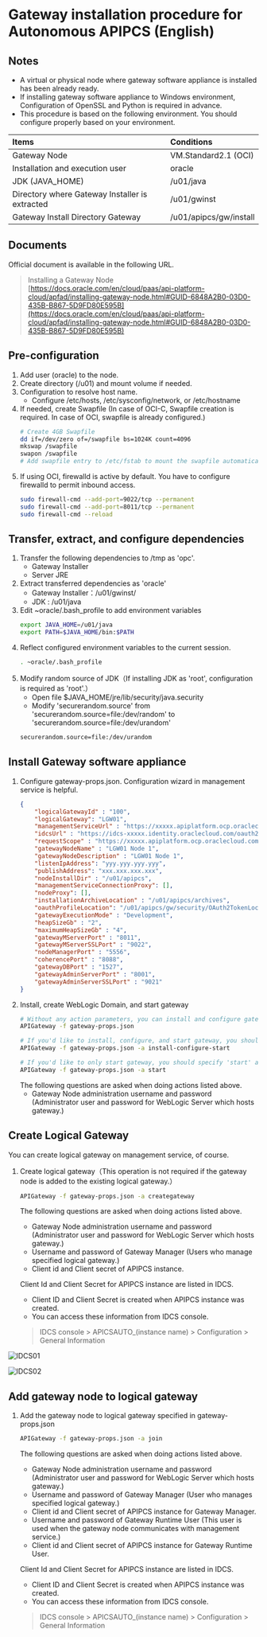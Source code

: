 # Gateway installation procedure for Autonomous APIPCS (English)

## Notes

- A virtual or physical node where gateway software appliance is installed has been already ready.
- If installing gateway software appliance to Windows environment, Configuration of OpenSSL and Python is required in advance.
- This procedure is based on the following environment. You should configure properly based on your environment.

| Items | Conditions |
|:--|:--|
| Gateway Node | VM.Standard2.1 (OCI) |
| Installation and execution user | oracle |
| JDK (JAVA_HOME) | /u01/java |
| Directory where Gateway Installer is extracted | /u01/gwinst |
| Gateway Install Directory Gateway | /u01/apipcs/gw/install |

## Documents

Official document is available in the following URL.
> Installing a Gateway Node <br/>
> [https://docs.oracle.com/en/cloud/paas/api-platform-cloud/apfad/installing-gateway-node.html#GUID-6848A2B0-03D0-435B-B867-5D9FD80E595B](https://docs.oracle.com/en/cloud/paas/api-platform-cloud/apfad/installing-gateway-node.html#GUID-6848A2B0-03D0-435B-B867-5D9FD80E595B)

## Pre-configuration

1. Add user (oracle) to the node.
2. Create directory (/u01) and mount volume if needed.
3. Configuration to resolve host name.
    - Configure /etc/hosts, /etc/sysconfig/network, or /etc/hostname
4. If needed, create Swapfile (In case of OCI-C, Swapfile creation is required. In case of OCI, swapfile is already configured.)
    ```bash
    # Create 4GB Swapfile
    dd if=/dev/zero of=/swapfile bs=1024K count=4096
    mkswap /swapfile
    swapon /swapfile
    # Add swapfile entry to /etc/fstab to mount the swapfile automatically.
    ```
5. If using OCI, firewalld is active by default. You have to configure firewalld to permit inbound access.
    ```bash
    sudo firewall-cmd --add-port=9022/tcp --permanent
    sudo firewall-cmd --add-port=8011/tcp --permanent
    sudo firewall-cmd --reload
    ```

## Transfer, extract, and configure dependencies

1. Transfer the following dependencies to /tmp as 'opc'.
    - Gateway Installer
    - Server JRE
2. Extract transferred dependencies as 'oracle'
    - Gateway Installer：/u01/gwinst/
    - JDK : /u01/java
3. Edit ~oracle/.bash_profile to add environment variables
    ```bash
    export JAVA_HOME=/u01/java
    export PATH=$JAVA_HOME/bin:$PATH
    ```
4. Reflect configured environment variables to the current session.
    ```bash
    . ~oracle/.bash_profile
    ```
5. Modify random source of JDK（If installing JDK as 'root', configuration is required as 'root'.）
    - Open file $JAVA_HOME/jre/lib/security/java.security
    - Modify 'securerandom.source' from 'securerandom.source=file:/dev/random' to 'securerandom.source=file:/dev/urandom'
    ```bash
    securerandom.source=file:/dev/urandom
    ```

## Install Gateway software appliance

1. Configure gateway-props.json. Configuration wizard in management service is helpful.
    ```json
    {
        "logicalGatewayId" : "100",
        "logicalGateway": "LGW01",
        "managementServiceUrl" : "https://xxxxx.apiplatform.ocp.oraclecloud.com:443",
        "idcsUrl" : "https://idcs-xxxxx.identity.oraclecloud.com/oauth2/v1/token",
        "requestScope" : "https://xxxxx.apiplatform.ocp.oraclecloud.com:443.apiplatform",
        "gatewayNodeName" : "LGW01 Node 1",
        "gatewayNodeDescription" : "LGW01 Node 1",
        "listenIpAddress": "yyy.yyy.yyy.yyy",
        "publishAddress": "xxx.xxx.xxx.xxx",
        "nodeInstallDir" : "/u01/apipcs",
        "managementServiceConnectionProxy": [],
        "nodeProxy": [],
        "installationArchiveLocation" : "/u01/apipcs/archives",
        "oauthProfileLocation": "/u01/apipcs/gw/security/OAuth2TokenLocalEnforcerConfig.xml",
        "gatewayExecutionMode" : "Development",
        "heapSizeGb" : "2",
        "maximumHeapSizeGb" : "4",
        "gatewayMServerPort" : "8011",
        "gatewayMServerSSLPort" : "9022",
        "nodeManagerPort" : "5556",
        "coherencePort" : "8088",
        "gatewayDBPort" : "1527",
        "gatewayAdminServerPort" : "8001",
        "gatewayAdminServerSSLPort" : "9021"
    }
    ```
2. Install, create WebLogic Domain, and start gateway
    ```bash
    # Without any action parameters, you can install and configure gateway. This is the same action as 'install-configure'.
    APIGateway -f gateway-props.json

    # If you'd like to install, configure, and start gateway, you should specify 'install-configure-start' as an action parameter.
    APIGateway -f gateway-props.json -a install-configure-start

    # If you'd like to only start gateway, you should specify 'start' as an action parameter.
    APIGateway -f gateway-props.json -a start
    ```
    The following questions are asked when doing actions listed above.
    - Gateway Node administration username and password (Administrator user and password for WebLogic Server which hosts gateway.)

## Create Logical Gateway

You can create logical gateway on management service, of course.

1. Create logical gateway（This operation is not required if the gateway node is added to the existing logical gateway.）
    ```bash
    APIGateway -f gateway-props.json -a creategateway
    ```
    The following questions are asked when doing actions listed above.
    - Gateway Node administration username and password (Administrator user and password for WebLogic Server which hosts gateway.)
    - Username and password of Gateway Manager (Users who manage specified logical gateway.)
    - Client id and Client secret of APIPCS instance.

    Client Id and Client Secret for APIPCS instance are listed in IDCS.
    - Client ID and Client Secret is created when APIPCS instance was created.
    - You can access these information from IDCS console.
    > IDCS console > APICSAUTO_(instance name) > Configuration > General Information

![IDCS01](https://raw.githubusercontent.com/anishi1222/APIPCS/images/Gateway/IDCS-image01.png)

![IDCS02](https://raw.githubusercontent.com/anishi1222/APIPCS/images/Gateway/IDCS-image02.png)

## Add gateway node to logical gateway

1. Add the gateway node to logical gateway specified in gateway-props.json
    ```bash
    APIGateway -f gateway-props.json -a join
    ```
    The following questions are asked when doing actions listed above.
    - Gateway Node administration username and password (Administrator user and password for WebLogic Server which hosts gateway.)
    - Username and password of Gateway Manager (User who manages specified logical gateway.)
    - Client id and Client secret of APIPCS instance for Gateway Manager.
    - Username and password of Gateway Runtime User (This user is used when the gateway node communicates with management service.)
    - Client id and Client secret of APIPCS instance for Gateway Runtime User.

    Client Id and Client Secret for APIPCS instance are listed in IDCS.
    - Client ID and Client Secret is created when APIPCS instance was created.
    - You can access these information from IDCS console.
    > IDCS console > APICSAUTO_(instance name) > Configuration > General Information
